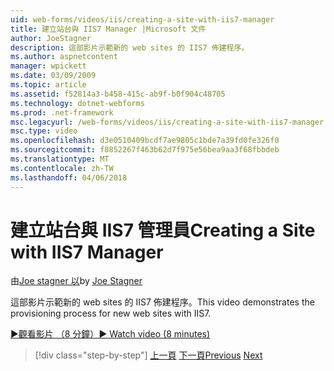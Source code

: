 ```yaml
---
uid: web-forms/videos/iis/creating-a-site-with-iis7-manager
title: 建立站台與 IIS7 Manager |Microsoft 文件
author: JoeStagner
description: 這部影片示範新的 web sites 的 IIS7 佈建程序。
ms.author: aspnetcontent
manager: wpickett
ms.date: 03/09/2009
ms.topic: article
ms.assetid: f52814a3-b458-415c-ab9f-b0f904c48705
ms.technology: dotnet-webforms
ms.prod: .net-framework
msc.legacyurl: /web-forms/videos/iis/creating-a-site-with-iis7-manager
msc.type: video
ms.openlocfilehash: d3e0510409bcdf7ae9805c1bde7a39fd0fe326f0
ms.sourcegitcommit: f8852267f463b62d7f975e56bea9aa3f68fbbdeb
ms.translationtype: MT
ms.contentlocale: zh-TW
ms.lasthandoff: 04/06/2018
---
```

<a name="creating-a-site-with-iis7-manager"></a><span data-ttu-id="cc8a4-103">建立站台與 IIS7 管理員</span><span class="sxs-lookup"><span data-stu-id="cc8a4-103">Creating a Site with IIS7 Manager</span></span>
====================
<span data-ttu-id="cc8a4-104">由[Joe stagner 以](https://github.com/JoeStagner)</span><span class="sxs-lookup"><span data-stu-id="cc8a4-104">by [Joe Stagner](https://github.com/JoeStagner)</span></span>

<span data-ttu-id="cc8a4-105">這部影片示範新的 web sites 的 IIS7 佈建程序。</span><span class="sxs-lookup"><span data-stu-id="cc8a4-105">This video demonstrates the provisioning process for new web sites with IIS7.</span></span>

[<span data-ttu-id="cc8a4-106">&#9654;觀看影片 （8 分鐘）</span><span class="sxs-lookup"><span data-stu-id="cc8a4-106">&#9654; Watch video (8 minutes)</span></span>](https://channel9.msdn.com/Blogs/ASP-NET-Site-Videos/creating-a-site-with-iis7-manager)

> [!div class="step-by-step"]
> <span data-ttu-id="cc8a4-107">[上一頁](troubleshooting-production-aspnet-apps.md)
> [下一頁](installing-ftp7.md)</span><span class="sxs-lookup"><span data-stu-id="cc8a4-107">[Previous](troubleshooting-production-aspnet-apps.md)
[Next](installing-ftp7.md)</span></span>
